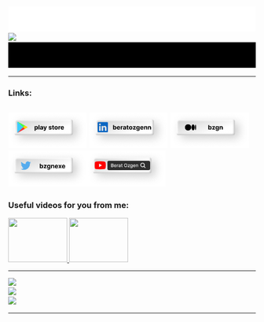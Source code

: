 ![](https://github.com/bzgnexe/bzgnexe/blob/8f731bc82d05b310dee9a6918ef3c443c9213ea5/welcome.gif)
![](https://github.com/bzgnexe/bozmaschine/blob/51a67a825976b7c58132094c81fc0557c51caf24/Github%20Cover.png)
![](https://github.com/bzgnexe/bzgnexe/blob/90ca00d0e24d31c8430f1cb9ae2661b628eb398f/brt.gif)

---
<h3>Links: </h3>

<a href="https://play.google.com/store/apps/dev?id=8542067479338567572" target="_blank"><img src="https://github.com/bzgnexe/bzgnexe/blob/fc687e6fab29f7ba340a89572b52b6787e7e7a93/ps.png" width="160"/></a>
<a href="https://linkedin.com/in/beratozgenn" target="_blank"><img src="https://github.com/bzgnexe/bzgnexe/blob/f54d316ed059726441481c1ed0eb74b6d3289474/ln.png" width="160"/></a>
<a href="https://medium.com/@bzgn" target="_blank"><img src="https://github.com/bzgnexe/bzgnexe/blob/f54d316ed059726441481c1ed0eb74b6d3289474/md.png" width="160"/></a>
<a href="https://twitter.com/bzgnexe" target="_blank"><img src="https://github.com/bzgnexe/bzgnexe/blob/f54d316ed059726441481c1ed0eb74b6d3289474/tw.png" width="160"/></a><a href="https://www.youtube.com/channel/UCrVoU4JFjksPxqLh3kxXydw" target="_blank"><img src="https://github.com/bzgnexe/bzgnexe/blob/f54d316ed059726441481c1ed0eb74b6d3289474/yt.png" width="160"/></a>
---

<h3>Useful videos for you from me: </h3>

<a href= "https://www.youtube.com/watch?v=xHDZEiyW3qI" target=_blank> <img src="http://img.youtube.com/vi/xHDZEiyW3qI/0.jpg" width="120" height="90">
<a href= "https://youtu.be/Q-ppw39uBJo" target=_blank> <img src="http://img.youtube.com/vi/Q-ppw39uBJo/0.jpg" width="120" height="90">
  
  ---
  
![](https://github-readme-stats.vercel.app/api?username=bzgnexe&theme=dark&hide_border=false&include_all_commits=false&count_private=false)<br/>
![](https://github-readme-streak-stats.herokuapp.com/?user=bzgnexe&theme=dark&hide_border=false)<br/>
![](https://github-readme-stats.vercel.app/api/top-langs/?username=bzgnexe&theme=dark&hide_border=false&include_all_commits=false&count_private=false&layout=compact)

---


